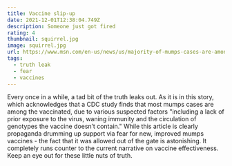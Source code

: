 ```yaml
---
title: Vaccine slip-up
date: 2021-12-01T12:38:04.749Z
description: Someone just got fired
rating: 4
thumbnail: squirrel.jpg
image: squirrel.jpg
url: https://www.msn.com/en-us/news/us/majority-of-mumps-cases-are-among-the-vaccinated-cdc-finds/ar-AARkAQ0
tags:
  - truth leak
  - fear
  - vaccines
---
```

Every once in a while, a tad bit of the truth leaks out.  As it is in this story, which acknowledges that a CDC study finds that most mumps cases are among the vaccinated, due to various suspected factors "including a lack of prior exposure to the virus, waning immunity and the circulation of genotypes the vaccine doesn’t contain."  While this article is clearly propaganda drumming up support via fear for new, improved mumps vaccines - the fact that it was allowed out of the gate is astonishing.  It completely runs counter to the current narrative on vaccine effectiveness.  Keep an eye out for these little nuts of truth.
